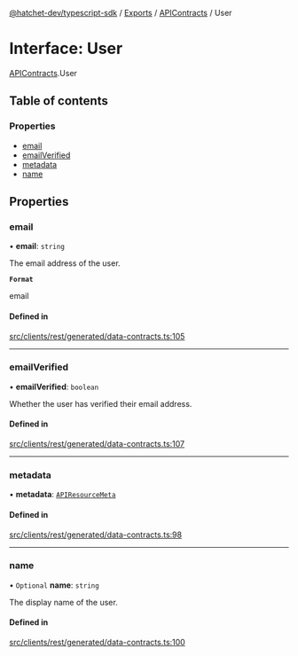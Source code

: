 [@hatchet-dev/typescript-sdk](../README.md) / [Exports](../modules.md) / [APIContracts](../modules/APIContracts.md) / User

# Interface: User

[APIContracts](../modules/APIContracts.md).User

## Table of contents

### Properties

- [email](APIContracts.User.md#email)
- [emailVerified](APIContracts.User.md#emailverified)
- [metadata](APIContracts.User.md#metadata)
- [name](APIContracts.User.md#name)

## Properties

### email

• **email**: `string`

The email address of the user.

**`Format`**

email

#### Defined in

[src/clients/rest/generated/data-contracts.ts:105](https://github.com/hatchet-dev/hatchet/blob/af21f67/typescript-sdk/src/clients/rest/generated/data-contracts.ts#L105)

___

### emailVerified

• **emailVerified**: `boolean`

Whether the user has verified their email address.

#### Defined in

[src/clients/rest/generated/data-contracts.ts:107](https://github.com/hatchet-dev/hatchet/blob/af21f67/typescript-sdk/src/clients/rest/generated/data-contracts.ts#L107)

___

### metadata

• **metadata**: [`APIResourceMeta`](APIContracts.APIResourceMeta.md)

#### Defined in

[src/clients/rest/generated/data-contracts.ts:98](https://github.com/hatchet-dev/hatchet/blob/af21f67/typescript-sdk/src/clients/rest/generated/data-contracts.ts#L98)

___

### name

• `Optional` **name**: `string`

The display name of the user.

#### Defined in

[src/clients/rest/generated/data-contracts.ts:100](https://github.com/hatchet-dev/hatchet/blob/af21f67/typescript-sdk/src/clients/rest/generated/data-contracts.ts#L100)
